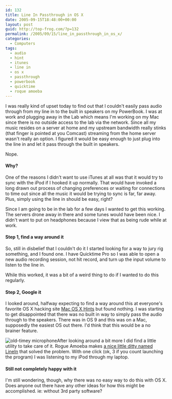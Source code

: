 ```yaml
---
id: 132
title: Line In Passthrough in OS X
date: 2005-09-15T18:48:00+00:00
layout: post
guid: http://top-frog.com/?p=132
permalink: /2005/09/15/line_in_passthrough_in_os_x/
categories:
  - Computers
tags:
  - audio
  - hint
  - itunes
  - line in
  - os x
  - passthrough
  - powerbook
  - quicktime
  - roque amoeba
---
```

I was really kind of upset today to find out that I couldn't easily pass audio through from my line in to the built in speakers on my PowerBook. I was at work and plugging away in the Lab which means I'm working on my Mac since there is no outside access to the lab via the network. Since all my music resides on a server at home and my upstream bandwidth really stinks (that finger is pointed at you Comcast) streaming from the home server wasn't really an option. I figured it would be easy enough to just plug into the line in and let it pass through the built in speakers.

Nope.

#### Why?

One of the reasons I didn't want to use iTunes at all was that it would try to sync with the iPod if I hooked it up normally. That would have invoked a long drawn out process of changing preferences or waiting for connections to time out since all the music it would be trying to sync is far, far away. Plus, simply using the line in should be easy, right?

Since I am going to be in the lab for a few days I wanted to get this working. The servers drone away in there and some tunes would have been nice. I didn't want to put on headphones because I view that as being rude while at work.

#### Step 1, find a way around it

So, still in disbelief that I couldn't do it I started looking for a way to jury rig something, and I found one. I have Quicktime Pro so I was able to open a new audio recording session, not hit record, and turn up the input volume to listen to the line in.

While this worked, it was a bit of a weird thing to do if I wanted to do this regularly.

#### Step 2, Google it

I looked around, halfway expecting to find a way around this at everyone's favorite OS X hacking site [Mac OS X Hints](http://www.macosxhints.com) but found nothing. I was starting to get disappointed that there was no built in way to simply pass the audio through to the speakers. There was in OS 9 and this was on a Mac, supposedly the easiest OS out there. I'd think that this would be a no brainer feature.

<img class="alignright" src="https://top-frog.com/images/articles/linein.jpg" alt="old-timey microphone" />After looking around a bit more I did find a little utility to take care of it. Rogue Amoeba makes [a nice little ditty named LineIn](http://www.rogueamoeba.com/freebies/) that solved the problem. With one click (ok, 3 if you count launching the program) I was listening to my iPod through my laptop.

#### Still not completely happy with it

I'm still wondering, though, why there was no easy way to do this with OS X. Does anyone out there have any other ideas for how this might be accomplished. ie: without 3rd party software?